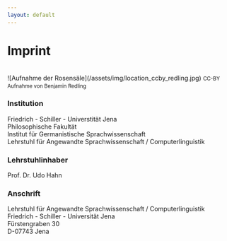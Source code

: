 ```yaml
---
layout: default
---
```


# Imprint
<br/>
![Aufnahme der Rosensäle](/assets/img/location_ccby_redling.jpg)
<small>CC-BY Aufnahme von Benjamin Redling</small>

### Institution
Friedrich - Schiller - Universtität Jena<br/>
Philosophische Fakultät<br/>
Institut für Germanistische Sprachwissenschaft<br/>
Lehrstuhl für Angewandte Sprachwissenschaft / Computerlinguistik

### Lehrstuhlinhaber
Prof. Dr. Udo Hahn

### Anschrift
Lehrstuhl für Angewandte Sprachwissenschaft / Computerlinguistik<br/>
Friedrich - Schiller - Universität Jena<br/>
Fürstengraben 30<br/>
D-07743 Jena

